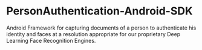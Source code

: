 # PersonAuthentication-Android-SDK
Android Framework for capturing documents of a person to authenticate his identity and faces at a resolution appropriate for our proprietary Deep Learning Face Recognition Engines.
